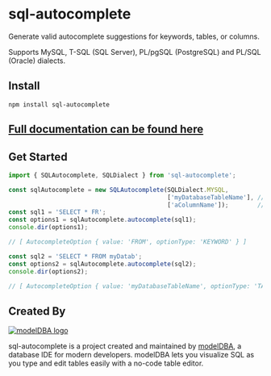 # sql-autocomplete

Generate valid autocomplete suggestions for keywords, tables, or columns.

Supports MySQL, T-SQL (SQL Server), PL/pgSQL (PostgreSQL) and PL/SQL (Oracle) dialects.

## Install
```shell
npm install sql-autocomplete
```

## [Full documentation can be found here](https://modeldba.com/sql-autocomplete/docs/)

## Get Started

```typescript
import { SQLAutocomplete, SQLDialect } from 'sql-autocomplete';

const sqlAutocomplete = new SQLAutocomplete(SQLDialect.MYSQL,
                                            ['myDatabaseTableName'], // Optional
                                            ['aColumnName']);        // Optional
const sql1 = 'SELECT * FR';
const options1 = sqlAutocomplete.autocomplete(sql1);
console.dir(options1);

// [ AutocompleteOption { value: 'FROM', optionType: 'KEYWORD' } ]

const sql2 = 'SELECT * FROM myDatab';
const options2 = sqlAutocomplete.autocomplete(sql2);
console.dir(options2);

// [ AutocompleteOption { value: 'myDatabaseTableName', optionType: 'TABLE' } ]
```

## Created By

[![modelDBA logo](https://modeldba.com/sql-autocomplete/modelDBA128x128.png "modelDBA")](https://modeldba.com)

sql-autocomplete is a project created and maintained by [modelDBA](https://modeldba.com), a database IDE for modern developers. 
modelDBA lets you visualize SQL as you type and edit tables easily with a no-code table editor.
